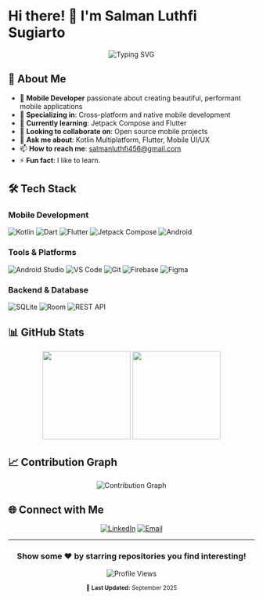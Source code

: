 # Hi there! 👋 I'm Salman Luthfi Sugiarto

<div align="center">
  <img src="https://readme-typing-svg.herokuapp.com?font=Fira+Code&pause=1000&color=2E9EF7&center=true&vCenter=true&width=435&lines=Mobile+Developer;Kotlin+Native+Enthusiast;Flutter+%26+Dart+Developer;Jetpack+Compose+Lover;Always+learning+new+things" alt="Typing SVG" />
</div>

## 🚀 About Me

- 📱 **Mobile Developer** passionate about creating beautiful, performant mobile applications
- 🎯 **Specializing in**: Cross-platform and native mobile development
- 🌱 **Currently learning**: Jetpack Compose and Flutter
- 👯 **Looking to collaborate on**: Open source mobile projects
- 💬 **Ask me about**: Kotlin Multiplatform, Flutter, Mobile UI/UX
- 📫 **How to reach me**: salmanluthfi456@gmail.com
- ⚡ **Fun fact**: I like to learn.

## 🛠️ Tech Stack

### Mobile Development
<p align="left">
  <img src="https://img.shields.io/badge/Kotlin-7F52FF?style=for-the-badge&logo=kotlin&logoColor=white" alt="Kotlin" />
  <img src="https://img.shields.io/badge/Dart-0175C2?style=for-the-badge&logo=dart&logoColor=white" alt="Dart" />
  <img src="https://img.shields.io/badge/Flutter-02569B?style=for-the-badge&logo=flutter&logoColor=white" alt="Flutter" />
  <img src="https://img.shields.io/badge/Jetpack%20Compose-4285F4?style=for-the-badge&logo=jetpackcompose&logoColor=white" alt="Jetpack Compose" />
  <img src="https://img.shields.io/badge/Android-3DDC84?style=for-the-badge&logo=android&logoColor=white" alt="Android" />
</p>

### Tools & Platforms
<p align="left">
  <img src="https://img.shields.io/badge/Android%20Studio-3DDC84?style=for-the-badge&logo=androidstudio&logoColor=white" alt="Android Studio" />
  <img src="https://img.shields.io/badge/VS%20Code-007ACC?style=for-the-badge&logo=visualstudiocode&logoColor=white" alt="VS Code" />
  <img src="https://img.shields.io/badge/Git-F05032?style=for-the-badge&logo=git&logoColor=white" alt="Git" />
  <img src="https://img.shields.io/badge/Firebase-FFCA28?style=for-the-badge&logo=firebase&logoColor=black" alt="Firebase" />
  <img src="https://img.shields.io/badge/Figma-F24E1E?style=for-the-badge&logo=figma&logoColor=white" alt="Figma" />
</p>

### Backend & Database
<p align="left">
  <img src="https://img.shields.io/badge/SQLite-003B57?style=for-the-badge&logo=sqlite&logoColor=white" alt="SQLite" />
  <img src="https://img.shields.io/badge/Room-4285F4?style=for-the-badge&logo=android&logoColor=white" alt="Room" />
  <img src="https://img.shields.io/badge/REST%20API-009688?style=for-the-badge&logo=api&logoColor=white" alt="REST API" />
</p>

## 📊 GitHub Stats

<div align="center">
  <img height="180em" src="https://github-readme-stats.vercel.app/api?username=SalmanLS&show_icons=true&theme=tokyonight&include_all_commits=true&count_private=true"/>
  <img height="180em" src="https://github-readme-stats.vercel.app/api/top-langs/?username=SalmanLS&layout=compact&langs_count=8&theme=tokyonight"/>
</div>

## 📈 Contribution Graph
<div align="center">
  <img src="https://github-readme-activity-graph.vercel.app/graph?username=SalmanLS&theme=tokyo-night" alt="Contribution Graph" />
</div>

## 🌐 Connect with Me

<div align="center">
  
[![LinkedIn](https://img.shields.io/badge/LinkedIn-0077B5?style=for-the-badge&logo=linkedin&logoColor=white)](https://www.linkedin.com/in/salman-luthfi-sugiarto-17b742301/)
[![Email](https://img.shields.io/badge/Email-D14836?style=for-the-badge&logo=gmail&logoColor=white)](mailto:salmanluthfi456@gmail.com)

</div>

---
<div align="center">
  
### Show some ❤️ by starring repositories you find interesting!

![Profile Views](https://komarev.com/ghpvc/?username=SalmanLS&color=blueviolet&style=flat-square&label=Profile+Views)

</div>


<div align="center">
  <sub>📝 <strong>Last Updated:</strong> September 2025</sub>
</div>
